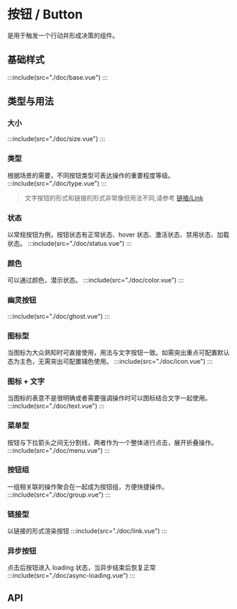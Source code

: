 <style lang="scss">
  .demo-btns{
    .mtd-btn + .mtd-btn{
      margin-left: 90px;
    }
  }
  .demo-btn-group {
    display: inline-block;
    .mtd-btn + .mtd-btn{
      margin-left: 18px;
    }
  }
  .demo-button{
    .mtd-btn + .mtd-btn{
      margin-left: 8px;
    }
  }
</style>

# 按钮 / Button
是用于触发一个行动并形成决策的组件。

## 基础样式
:::include(src="./doc/base.vue")
:::
## 类型与用法
### 大小 <design-tag></design-tag>
:::include(src="./doc/size.vue")
:::
### 类型 <design-tag></design-tag>
根据场景的需要，不同按钮类型可表达操作的重要程度等级。
:::include(src="./doc/type.vue")
:::
> 文字按钮的形式和链接的形式非常像但用法不同,请参考 [链接/Link <i class="mtdicon mtdicon-link-o"></i>](/components/link)
### 状态 <design-tag></design-tag>
以常规按钮为例，按钮状态有正常状态、hover 状态、激活状态、禁用状态、加载状态。
:::include(src="./doc/status.vue")
:::

### 颜色
可以通过颜色，潜示状态。
:::include(src="./doc/color.vue")
:::

### 幽灵按钮
:::include(src="./doc/ghost.vue")
:::

### 图标型
当图标为大众熟知时可直接使用，用法与文字按钮一致。如需突出重点可配置默认态为主色，无需突出可配置辅色使用。
:::include(src="./doc/icon.vue")
:::
### 图标 + 文字
当图标的表意不是很明确或者需要强调操作时可以图标结合文字一起使用。
:::include(src="./doc/text.vue")
:::

### 菜单型
按钮与下拉箭头之间无分割线，两者作为一个整体进行点击，展开折叠操作。
:::include(src="./doc/menu.vue")
:::

### 按钮组
一组相关联的操作聚合在一起成为按钮组，方便快捷操作。
:::include(src="./doc/group.vue")
:::

### 链接型
以链接的形式渲染按钮
:::include(src="./doc/link.vue")
:::

### 异步按钮
点击后按钮进入 loading 状态，当异步结束后恢复正常
:::include(src="./doc/async-loading.vue")
:::

## API
<api-doc name="Button" :doc="require('./api.json')"></api-doc>
<api-doc name="IconButton" :doc="require('./../icon-button/api.json')"></api-doc>
